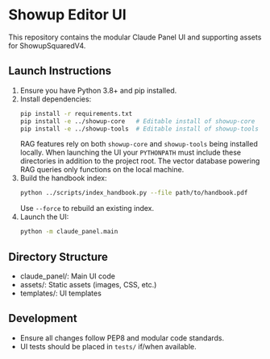 # Showup Editor UI

This repository contains the modular Claude Panel UI and supporting assets for ShowupSquaredV4.

## Launch Instructions

1. Ensure you have Python 3.8+ and pip installed.
2. Install dependencies:
   ```sh
   pip install -r requirements.txt
   pip install -e ../showup-core   # Editable install of showup-core
   pip install -e ../showup-tools  # Editable install of showup-tools
   ```
   RAG features rely on both `showup-core` and `showup-tools` being installed
   locally. When launching the UI your `PYTHONPATH` must include these
   directories in addition to the project root. The vector database powering
   RAG queries only functions on the local machine.
3. Build the handbook index:
   ```sh
   python ../scripts/index_handbook.py --file path/to/handbook.pdf
   ```
   Use `--force` to rebuild an existing index.
4. Launch the UI:
   ```sh
   python -m claude_panel.main
   ```

## Directory Structure
- claude_panel/: Main UI code
- assets/: Static assets (images, CSS, etc.)
- templates/: UI templates

## Development
- Ensure all changes follow PEP8 and modular code standards.
- UI tests should be placed in `tests/` if/when available.
